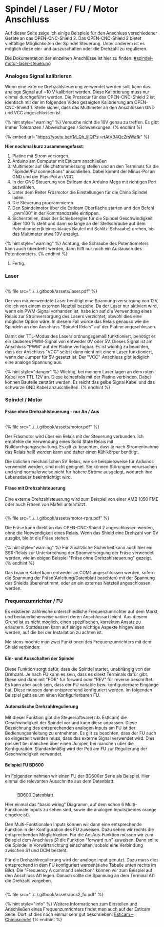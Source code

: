 # Spindel / Laser / FU / Motor Anschluss

Auf dieser Seite zeige ich einige Beispiele für den Anschluss verschiedener Geräte an das OPEN-CNC-Shield 2. Das OPEN-CNC-Shield 2 bietet vielfältige Möglichkeiten der Spindel Steuerung. Unter anderem ist es möglich diese ein- und auszuschalten oder die Drehzahl zu regulieren.

Die Dokumentation der einzelnen Anschlüsse ist hier zu finden: [#spindel-motor-laser-steuerung](../mainboard-mini/anschluesse-jumper.md#spindel-motor-laser-steuerung "mention")

### Analoges Signal kalibrieren

Wenn eine externe Drehzahlsteuerung verwendet werden soll, kann das analoge Signal auf \~10 V kalibriert werden. Diese Kalibrierung muss nur einmal durchgeführt werden. Die Prozedur für das OPEN-CNC-Shield 2 ist identisch mit der im folgenden Video gezeigten Kalibrierung am OPEN-CNC-Shield 1. Stelle sicher, dass das Multimeter an den Anschlüssen GND und VCC angeschlossen ist.&#x20;

{% hint style="warning" %}
Versuche nicht die 10V genau zu treffen. Es gibt immer Toleranzen / Abweichungen / Schwankungen.
{% endhint %}

{% embed url="https://youtu.be/fM_Qh_ljIQI?si=rtAtV94QcZrsWafk" %}

**Hier nochmal kurz zusammengefasst**:

1. Platine mit Strom versorgen.
2. Arduino am Computer mit Estlcam anschließen
3. Multimeter auf Gleichstrommessung stellen und an den Terminals für die "Spindel/FU connections" anschließen. Dabei kommt der Minus-Pol an GND und der Plus-Pol an VCC.
4. In der CNC Steuerung von Estlcam den Arduino Mega mit richtigen Port auswählen.
5. Unter dem Reiter _Fräsmotor_ die Einstellungen für die China Spindel laden.
6. Die Steuerung programmieren.
7. Den Spindelmotor über die Estlcam Oberfläche starten und den Befehl „pwm100“ in der Kommandozeile eintippen.
8. Sicherstellen, dass der Schieberegler für die Spindel Geschwindigkeit über 100 % steht und dann so lange an der Stellschraube auf dem Potentiometer(kleines blaues Bauteil mit Schlitz-Schraube) drehen, bis das Multimeter etwa 10V anzeigt.

{% hint style="warning" %}
Achtung, die Schraube des Potentiometers kann auch überdreht werden, dann hilft nur noch ein Austausch des Potentiometers.
{% endhint %}

1. Fertig.

### Laser

<figure><img src="../../.gitbook/assets/laser.png" alt=""><figcaption></figcaption></figure>

{% file src="../../.gitbook/assets/laser.pdf" %}

Der von mir verwendete Laser benötigt eine Spannungsversorgung von 12V, die ich von einem externen Netzteil beziehe. Da der Laser nur aktiviert wird, wenn ein PWM-Signal vorhanden ist, habe ich auf die Verwendung eines Relais zur Stromversorgung des Lasers verzichtet, obwohl dies eine mögliche Option wäre. In diesem Fall würde das Relais genauso wie die Spindeln an den Anschluss "Spindel Relais" auf der Platine angeschlossen.

Damit der TTL-Modus des Lasers ordnungsgemäß funktioniert, benötigt er ein sauberes PWM-Signal von entweder 0V oder 5V. Dieses Signal ist am Anschluss "PWM" auf der Platine verfügbar. Es ist wichtig zu beachten, dass der Anschluss "VCC" selbst dann nicht mit einem Laser funktioniert, wenn der Jumper für 5V gesetzt ist. Der "VCC"-Anschluss gibt lediglich eine analoge Spannung aus.

{% hint style="danger" %}
Wichtig, bei meinem Laser lagen an dem roten Kabel von TTL 12V an. Diese keinesfalls mit der Platine verbinden. Dabei können Bauteile zerstört werden. Es reicht das gelbe Signal Kabel und das schwarze GND Kabel anzuschließen.
{% endhint %}

### Spindel / Motor

#### Fräse ohne Drehzahlsteuerung - nur An / Aus

<figure><img src="../../.gitbook/assets/motor.jpg" alt=""><figcaption></figcaption></figure>

{% file src="../../.gitbook/assets/motor.pdf" %}

Der Fräsmotor wird über ein Relais mit der Steuerung verbunden. Ich empfehle die Verwendung eines Solid State Relais mit Nulldurchgangsschaltung. Es gilt zu beachten, dass je nach Stromentnahme das Relais heiß werden kann und daher einen Kühlkörper benötigt.

Die üblichen mechanischen 5V Relais, wie sie beispielsweise für Arduinos verwendet werden, sind nicht geeignet. Sie können Störungen verursachen und sind normalerweise nicht für höhere Ströme ausgelegt, wodurch ihre Lebensdauer beeinträchtigt wird.

#### Fräse mit Drehzahlsteuerung

Eine externe Drehzahlsteuerung wird zum Beispiel von einer AMB 1050 FME oder auch Fräsen von Mafell unterstützt.

<figure><img src="../../.gitbook/assets/motor-rpm.jpg" alt=""><figcaption></figcaption></figure>

{% file src="../../.gitbook/assets/motor-rpm.pdf" %}

Die Fräse kann direkt an das OPEN-CNC-Shield 2 angeschlossen werden, ohne die Notwendigkeit eines Relais. Wenn das Shield eine Drehzahl von 0V ausgibt, bleibt die Fräse stehen.&#x20;

{% hint style="warning" %}
Für zusätzliche Sicherheit kann auch hier ein SSR-Relais zur Unterbrechung der Stromversorgung der Fräse verwendet werden, wie im obigen Beispiel "Fräse ohne Drehzahlsteuerung" gezeigt.
{% endhint %}

Das braune Kabel kann entweder an COM1 angeschlossen werden, sofern die Spannung der Fräse(Anleitung/Datenblatt beachten) mit der Spannung des Shields übereinstimmt, oder an ein externes Netzteil angeschlossen werden.

### Frequenzumrichter / FU

Es existieren zahlreiche unterschiedliche Frequenzumrichter auf dem Markt, und bedauerlicherweise variiert deren Anschlussart leicht. Aus diesem Grund ist es nicht möglich, einen spezifischen, korrekten Ansatz zu erläutern. Stattdessen kann auf einige wichtige Aspekte hingewiesen werden, auf die bei der Installation zu achten ist.

Meistens möchte man zwei Funktionen des Frequenzumrichters mit dem Shield verbinden:

#### Ein- und Ausschalten der Spindel

Diese Funktion sorgt dafür, dass die Spindel startet, unabhängig von der Drehzahl. Je nach FU kann es sein, dass es direkt Terminals dafür gibt. Diese sind dann mit "FOR" für forward oder "REV" für reverse beschriftet. Es kann aber auch sein, dass der FU variable bzw. konfigurierbare Eingänge hat. Diese müssen dann entsprechend konfiguriert werden. Im folgenden Beispiel geht es um einen Konfigurierbaren FU.

#### Automatische Drehzahlregulierung

Mit dieser Funktion gibt die Steuersoftware(z.b. Estlcam) die Geschwindigkeit der Spindel vor und kann diese anpassen. Diese Bezeichnung des entsprechenden analogen Inputs am FU ist der Bedienungsanleitung zu entnehmen. Es gilt zu beachten, dass der FU auch so eingestellt werden muss, dass das externe Signal verwendet wird. Dies passiert bei manchen über einen Jumper, bei manchen über die Konfiguration. Standardmäßig wird der Poti am FU zur Regulierung der Geschwindigkeit verwendet.

#### Beispiel FU BD600

Im Folgenden nehmen wir einen FU der BD600er Serie als Beispiel. Hier einmal die relevanten Ausschnitte aus dem Datenblatt:

<figure><img src="../../.gitbook/assets/FU-BD600-example.png" alt=""><figcaption><p>BD600 Datenblatt</p></figcaption></figure>

Hier einmal das "basic wiring" Diagramm, auf dem schon 6 Multi-Funktionale Inputs zu sehen sind, sowie die analogen Inputs(beides orange eingekreist).

Den Multi-Funktionalen Inputs können wir dann eine entsprechende Funktion in der Konfiguration des FU zuweisen. Dazu sehen wir rechts die entsprechenden Möglichkeiten. Für die An-Aus-Funktion müssen wir zum Beispiel dem Anschluss S1 die Funktion "forward run" zuweisen. Dann sollte die Spindel in Vorwärtsrichtung einschalten, sobald eine Verbindung zwischen S1 und DCM besteht.

Für die Drehzahlregulierung wird der analoge Input genutzt. Dazu muss dies entsprechend in dem FU konfiguriert werden(siehe Tabelle unten rechts im Bild). Die "Frequency A command selection" können wir zum Beispiel auf den Anschluss AI1 legen. Danach sollte die Spannung an dem Terminal AI1 die Drehzahl vorgeben.&#x20;

<figure><img src="../../.gitbook/assets/ocs2_fu.jpg" alt=""><figcaption></figcaption></figure>

{% file src="../../.gitbook/assets/ocs2_fu.pdf" %}

{% hint style="info" %}
Weitere Informationen zum Einstellen und Anschließen eines Frequenzumrichters findet man auch auf der Estlcam Seite. Dort ist dies noch einmal sehr gut beschrieben: [Estlcam – Chinaspindel](https://www.estlcam.de/chinaspindel.php)
{% endhint %}
